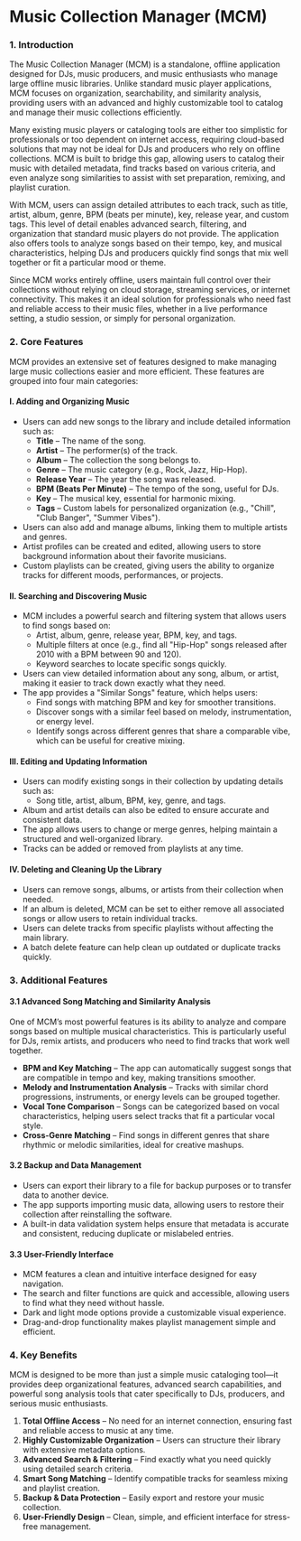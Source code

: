 # Music Collection Manager (MCM)

### 1. Introduction
The Music Collection Manager (MCM) is a standalone, offline application designed for DJs, music producers, and music enthusiasts who manage large offline music libraries. Unlike standard music player applications, MCM focuses on organization, searchability, and similarity analysis, providing users with an advanced and highly customizable tool to catalog and manage their music collections efficiently.

Many existing music players or cataloging tools are either too simplistic for professionals or too dependent on internet access, requiring cloud-based solutions that may not be ideal for DJs and producers who rely on offline collections. MCM is built to bridge this gap, allowing users to catalog their music with detailed metadata, find tracks based on various criteria, and even analyze song similarities to assist with set preparation, remixing, and playlist curation.

With MCM, users can assign detailed attributes to each track, such as title, artist, album, genre, BPM (beats per minute), key, release year, and custom tags. This level of detail enables advanced search, filtering, and organization that standard music players do not provide. The application also offers tools to analyze songs based on their tempo, key, and musical characteristics, helping DJs and producers quickly find songs that mix well together or fit a particular mood or theme.

Since MCM works entirely offline, users maintain full control over their collections without relying on cloud storage, streaming services, or internet connectivity. This makes it an ideal solution for professionals who need fast and reliable access to their music files, whether in a live performance setting, a studio session, or simply for personal organization.

### 2. Core Features
MCM provides an extensive set of features designed to make managing large music collections easier and more efficient. These features are grouped into four main categories:

#### I. Adding and Organizing Music
- Users can add new songs to the library and include detailed information such as:
  - **Title** – The name of the song.
  - **Artist** – The performer(s) of the track.
  - **Album** – The collection the song belongs to.
  - **Genre** – The music category (e.g., Rock, Jazz, Hip-Hop).
  - **Release Year** – The year the song was released.
  - **BPM (Beats Per Minute)** – The tempo of the song, useful for DJs.
  - **Key** – The musical key, essential for harmonic mixing.
  - **Tags** – Custom labels for personalized organization (e.g., "Chill", "Club Banger", "Summer Vibes").
- Users can also add and manage albums, linking them to multiple artists and genres.
- Artist profiles can be created and edited, allowing users to store background information about their favorite musicians.
- Custom playlists can be created, giving users the ability to organize tracks for different moods, performances, or projects.

#### II. Searching and Discovering Music
- MCM includes a powerful search and filtering system that allows users to find songs based on:
  - Artist, album, genre, release year, BPM, key, and tags.
  - Multiple filters at once (e.g., find all "Hip-Hop" songs released after 2010 with a BPM between 90 and 120).
  - Keyword searches to locate specific songs quickly.
- Users can view detailed information about any song, album, or artist, making it easier to track down exactly what they need.
- The app provides a "Similar Songs" feature, which helps users:
  - Find songs with matching BPM and key for smoother transitions.
  - Discover songs with a similar feel based on melody, instrumentation, or energy level.
  - Identify songs across different genres that share a comparable vibe, which can be useful for creative mixing.

#### III. Editing and Updating Information
- Users can modify existing songs in their collection by updating details such as:
  - Song title, artist, album, BPM, key, genre, and tags.
- Album and artist details can also be edited to ensure accurate and consistent data.
- The app allows users to change or merge genres, helping maintain a structured and well-organized library.
- Tracks can be added or removed from playlists at any time.

#### IV. Deleting and Cleaning Up the Library
- Users can remove songs, albums, or artists from their collection when needed.
- If an album is deleted, MCM can be set to either remove all associated songs or allow users to retain individual tracks.
- Users can delete tracks from specific playlists without affecting the main library.
- A batch delete feature can help clean up outdated or duplicate tracks quickly.

### 3. Additional Features
#### 3.1 Advanced Song Matching and Similarity Analysis
One of MCM’s most powerful features is its ability to analyze and compare songs based on multiple musical characteristics. This is particularly useful for DJs, remix artists, and producers who need to find tracks that work well together.
- **BPM and Key Matching** – The app can automatically suggest songs that are compatible in tempo and key, making transitions smoother.
- **Melody and Instrumentation Analysis** – Tracks with similar chord progressions, instruments, or energy levels can be grouped together.
- **Vocal Tone Comparison** – Songs can be categorized based on vocal characteristics, helping users select tracks that fit a particular vocal style.
- **Cross-Genre Matching** – Find songs in different genres that share rhythmic or melodic similarities, ideal for creative mashups.

#### 3.2 Backup and Data Management
- Users can export their library to a file for backup purposes or to transfer data to another device.
- The app supports importing music data, allowing users to restore their collection after reinstalling the software.
- A built-in data validation system helps ensure that metadata is accurate and consistent, reducing duplicate or mislabeled entries.

#### 3.3 User-Friendly Interface
- MCM features a clean and intuitive interface designed for easy navigation.
- The search and filter functions are quick and accessible, allowing users to find what they need without hassle.
- Dark and light mode options provide a customizable visual experience.
- Drag-and-drop functionality makes playlist management simple and efficient.

### 4. Key Benefits
MCM is designed to be more than just a simple music cataloging tool—it provides deep organizational features, advanced search capabilities, and powerful song analysis tools that cater specifically to DJs, producers, and serious music enthusiasts.

1. **Total Offline Access** – No need for an internet connection, ensuring fast and reliable access to music at any time.
2. **Highly Customizable Organization** – Users can structure their library with extensive metadata options.
3. **Advanced Search & Filtering** – Find exactly what you need quickly using detailed search criteria.
4. **Smart Song Matching** – Identify compatible tracks for seamless mixing and playlist creation.
5. **Backup & Data Protection** – Easily export and restore your music collection.
6. **User-Friendly Design** – Clean, simple, and efficient interface for stress-free management.
